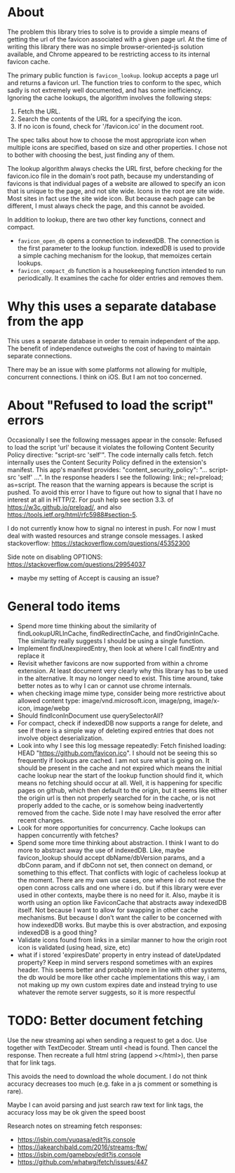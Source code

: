 
# About

The problem this library tries to solve is to provide a simple means of getting
the url of the favicon associated with a given page url. At the time of writing
this library there was no simple browser-oriented-js solution available, and
Chrome appeared to be restricting access to its internal favicon cache.

The primary public function is `favicon_lookup`. lookup accepts a page url and
returns a favicon url. The function tries to conform to the spec, which sadly is
not extremely well documented, and has some inefficiency. Ignoring the cache
lookups, the algorithm involves the following steps:

1. Fetch the URL.
2. Search the contents of the URL for a <link> specifying the icon.
3. If no icon is found, check for '/favicon.ico' in the document root.

The spec talks about how to choose the most appropriate icon when multiple icons
are specified, based on size and other properties. I chose not to bother with
choosing the best, just finding any of them.

The lookup algorithm always checks the URL first, before checking for the
favicon.ico file in the domain's root path, because my understanding of
favicons is that individual pages of a website are allowed to specify an icon
that is unique to the page, and not site wide. Icons in the root are site
wide. Most sites in fact use the site wide icon. But because each page can be
different, I must always check the page, and this cannot be avoided.

In addition to lookup, there are two other key functions, connect and compact.

* `favicon_open_db` opens a connection to indexedDB. The connection
is the first parameter to the lookup function. indexedDB is used to provide a
simple caching mechanism for the lookup, that memoizes certain lookups.
* `favicon_compact_db` function is a housekeeping function intended to run
periodically. It examines the cache for older entries and removes them.

# Why this uses a separate database from the app

This uses a separate database in order to remain independent of the app. The
benefit of independence outweighs the cost of having to maintain separate
connections.

There may be an issue with some platforms not allowing for multiple, concurrent
connections. I think on iOS. But I am not too concerned.

# About "Refused to load the script" errors

Occasionally I see the following messages appear in the console: Refused to
load the script 'url' because it violates the following Content Security Policy
directive: "script-src 'self'". The code internally calls fetch. fetch
internally uses the Content Security Policy defined in the extension's
manifest. This app's manifest provides: "content_security_policy":
"... script-src 'self' ...". In the response headers I see the following:
link:<path-to-script>; rel=preload; as=script.  The reason that the warning
appears is because the script is pushed. To avoid this error I have to figure
out how to signal that I have no interest at all in HTTP/2. For push help see
section 3.3. of https://w3c.github.io/preload/, and also https://tools.ietf.org/html/rfc5988#section-5.

I do not currently know how to signal no interest in push. For now I must deal
with wasted resources and strange console messages. I asked stackoverflow: https://stackoverflow.com/questions/45352300

Side note on disabling OPTIONS: https://stackoverflow.com/questions/29954037
- maybe my setting of Accept is causing an issue?

# General todo items

* Spend more time thinking about the similarity of findLookupURLInCache,
findRedirectInCache, and findOriginInCache. The similarity really suggests
I should be using a single function.
* Implement findUnexpiredEntry, then look at where I call findEntry and
replace it
* Revisit whether favicons are now supported from within a chrome
extension. At least document very clearly why this library has to be used
in the alternative. It may no longer need to exist. This time around, take
better notes as to why I can or cannot use chrome internals.
* when checking image mime type, consider being more restrictive about allowed
content type: image/vnd.microsoft.icon, image/png, image/x-icon,
image/webp
* Should findIconInDocument use querySelectorAll?
* For compact, check if indexedDB now supports a range for delete, and see if
there is a simple way of deleting expired entries that does not involve
object deserialization.
* Look into why I see this log message repeatedly: Fetch finished loading: HEAD "https://github.com/favicon.ico". I should not be seeing this so frequently if
lookups are cached. I am not sure what is going on. It should be present in the
cache and not expired which means the initial cache lookup near the start of
the lookup function should find it, which means no fetching should occur at
all. Well, it is happening for specific pages on github, which then default to
the origin, but it seems like either the origin url is then not properly
searched for in the cache, or is not properly added to the cache, or is somehow
being inadvertently removed from the cache. Side note I may have resolved the
error after recent changes.
* Look for more opportunities for concurrency. Cache lookups can happen
concurrently with fetches?
* Spend some more time thinking about abstraction. I think I want to do more
to abstract away the use of indexedDB. Like, maybe favicon_lookup should accept
dbName/dbVersion params, and a dbConn param, and if dbConn not set, then
connect on demand, or something to this effect. That conflicts with logic of
cacheless lookup at the moment. There are my own use cases, one where i do not
reuse the open conn across calls and one where i do. but if this library were
ever used in other contexts, maybe there is no need for it. Also, maybe it is
worth using an option like FaviconCache that abstracts away indexedDB itself.
Not because I want to allow for swapping in other cache mechanisms. But because
I don't want the caller to be concerned with how indexedDB works. But maybe
this is over abstraction, and exposing indexedDB is a good thing?
* Validate icons found from links in a similar manner to how the origin root
icon is validated (using head, size, etc)
* what if i stored 'expiresDate' property in entry instead of dateUpdated
property? Keep in mind servers respond sometimes with an expires header. This
seems better and probably more in line with other systems, the db would be
more like other cache implementations this way, i am not making up my own
custom expires date and instead trying to use whatever the remote server
suggests, so it is more respectful

# TODO: Better document fetching

Use the new streaming api when sending a request to get a doc. Use together
with TextDecoder. Stream until &lt;head is found. Then cancel the response. Then
recreate a full html string (append >&lt;/html&gt;), then parse that for link
tags.

This avoids the need to download the whole document. I do not think accuracy
decreases too much (e.g. fake </head> in a js comment or something is rare).

Maybe I can avoid parsing and just search raw text for link tags, the accuracy
loss may be ok given the speed boost

Research notes on streaming fetch responses:
* https://jsbin.com/vuqasa/edit?js,console
* https://jakearchibald.com/2016/streams-ftw/
* https://jsbin.com/gameboy/edit?js,console
* https://github.com/whatwg/fetch/issues/447
